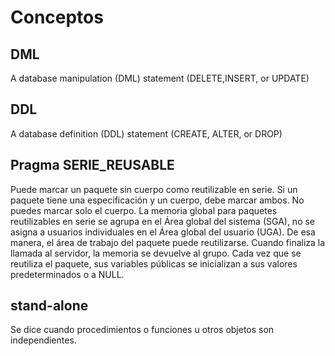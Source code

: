 # Conceptos
## DML 
A database manipulation (DML) statement (DELETE,INSERT, or UPDATE)
## DDL
A database definition (DDL) statement (CREATE, ALTER, or DROP)
## Pragma SERIE_REUSABLE
Puede marcar un paquete sin cuerpo como reutilizable en serie. Si un paquete tiene una especificación y un cuerpo, debe marcar ambos. No puedes marcar solo el cuerpo. La memoria global para paquetes reutilizables en serie se agrupa en el Área global del sistema (SGA), no se asigna a usuarios individuales en el Área global del usuario (UGA). De esa manera, el área de trabajo del paquete puede reutilizarse. Cuando finaliza la llamada al servidor, la memoria se devuelve al grupo. Cada vez que se reutiliza el paquete, sus variables públicas se inicializan a sus valores predeterminados o a NULL.
## stand-alone
Se dice cuando procedimientos o funciones u otros objetos son independientes.
